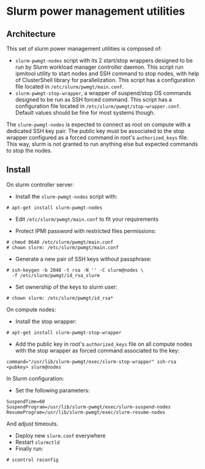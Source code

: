 # Slurm power management utilities

## Architecture

This set of slurm power management utilities is composed of:

* `slurm-pwmgt-nodes` script with its 2 start/stop wrappers designed to be run
  by Slurm workload manager controller daemon. This script run ipmitool utility
  to start nodes and SSH command to stop nodes, with help of ClusterShell
  library for parallelization. This script has a configuration file located in
  `/etc/slurm/pwmgt/main.conf`.
* `slurm-pwmgt-stop-wrapper`, a wrapper of suspend/stop OS commands designed to
  be run as SSH forced command. This script has a configuration file located in
  `/etc/slurm/pwmgt/stop-wrapper.conf`. Default values should be fine for
  most systems though.

The `slurm-pwmgt-nodes` is expected to connect as root on compute with a
dedicated SSH key pair. The public key must be associated to the stop wrapper
configured as a forced command in root's `authorized_keys` file. This way, slurm
is not granted to run anything else but expected commands to stop the nodes.

## Install

On slurm controller server:

* Install the `slurm-pwmgt-nodes` script with:

```
# apt-get install slurm-pwmgt-nodes
```

* Edit `/etc/slurm/pwmgt/main.conf` to fit your requirements

* Protect IPMI password with restricted files permissions:

```
# chmod 0640 /etc/slurm/pwmgt/main.conf
# chown slurm: /etc/slurm/pwmgt/main.conf
```

* Generate a new pair of SSH keys without passphrase:

```
# ssh-keygen -b 2048 -t rsa -N '' -C slurm@nodes \
  -f /etc/slurm/pwmgt/id_rsa_slurm
```

* Set ownership of the keys to slurm user:

```
# chown slurm: /etc/slurm/pwmgt/id_rsa*
```

On compute nodes:

* Install the stop wrapper:

```
# apt-get install slurm-pwmgt-stop-wrapper
```

* Add the public key in root's `authorized_keys` file on all compute nodes with
  the stop wrapper as forced command associated to the key:

```
command="/usr/lib/slurm-pwmgt/exec/slurm-stop-wrapper" ssh-rsa <pubkey> slurm@nodes
```

In Slurm configuration:

* Set the following parameters:

```
SuspendTime=60
SuspendProgram=/usr/lib/slurm-pwmgt/exec/slurm-suspend-nodes
ResumeProgram=/usr/lib/slurm-pwmgt/exec/slurm-resume-nodes
```

And adjust timeouts.

* Deploy new `slurm.conf` everywhere
* Restart `slurmctld`
* Finally run:

```
# scontrol reconfig
```

